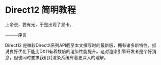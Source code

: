 Direct12 简明教程
======================

上帝说，要有光，于是出现了显卡。

———序言


Direct12 是微软DirectX系列API截至本文撰写时的最新版，拥有诸多新特性，据说良好优化下能比DX11有着数倍的渲染性能提升。这对渲染引擎开发者是个好消息，但也同时要求我们对渲染系统有着更深入的理解。

<!-- @include: ./目录.md -->


